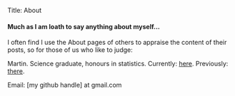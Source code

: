 Title: About

#### Much as I am loath to say anything about myself...

I often find I use the About pages of others to appraise the content
of their posts, so for those of us who like to judge:

Martin. Science graduate, honours in statistics.
Currently: [here](http://www.bree.gov.au).
Previously: [there](http://www.isf.uts.edu.au).

Email: [my github handle] at gmail.com
